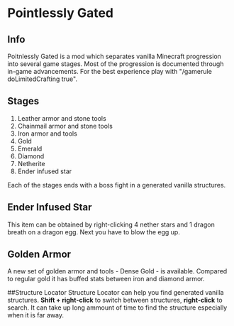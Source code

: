 # Pointlessly Gated
## Info
Poitnlessly Gated is a mod which separates vanilla Minecraft progression into several game stages. Most of the progression is documented through in-game advancements. For the best experience play with "/gamerule doLimitedCrafting true".
## Stages
1. Leather armor and stone tools
2. Chainmail armor and stone tools
3. Iron armor and tools
4. Gold
5. Emerald
6. Diamond
7. Netherite
8. Ender infused star

Each of the stages ends with a boss fight in a generated vanilla structures.
## Ender Infused Star
This item can be obtained by right-clicking 4 nether stars and 1 dragon breath on a dragon egg. Next you have to blow the egg up.

## Golden Armor
A new set of golden armor and tools - Dense Gold - is available. Compared to regular gold it has buffed stats between iron and diamond armor.

##Structure Locator
Structure Locator can help you find generated vanilla structures. **Shift + right-click** to switch between structures, **right-click** to search. It can take up long ammount of time to find the structure especially when it is far away.